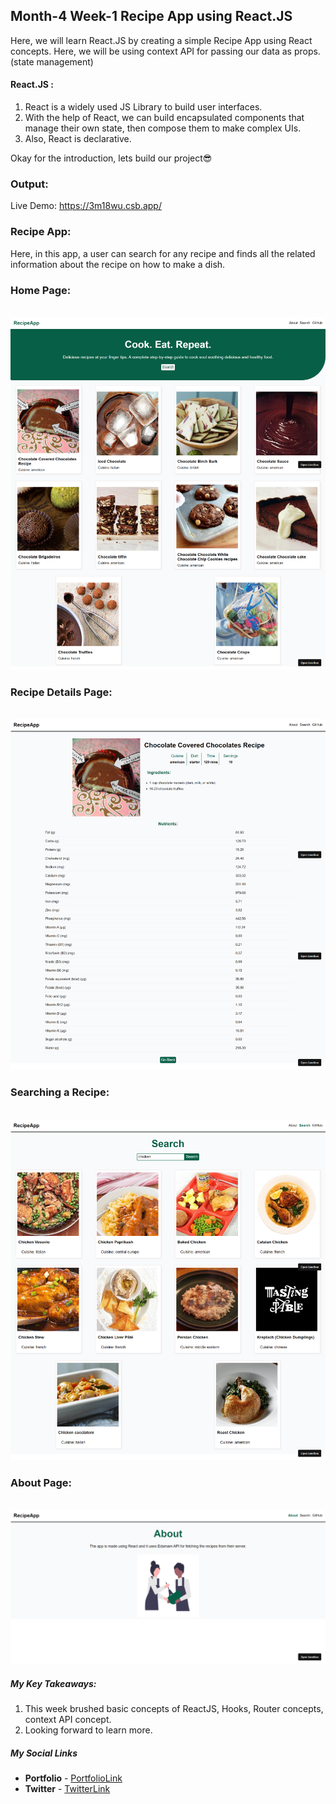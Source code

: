 ## Month-4 Week-1 Recipe App using React.JS

Here, we will learn React.JS by creating a simple Recipe App using React concepts.
Here, we will be using context API for passing our data as props.(state management)


#### React.JS :
1. React is a widely used JS Library to build user interfaces.
2. With the help of React, we can build encapsulated components that manage their own state, then compose them to make complex UIs.
3. Also, React is declarative.

Okay for the introduction, lets build our project😎



### Output:
Live Demo: https://3m18wu.csb.app/

### Recipe App:

Here, in this app, a user can search for any recipe and finds all the related information about the recipe on how to make a dish.


### Home Page:

<br/>

<img src="https://github.com/shanolhere/CreWork/blob/main/week-15-Recipe-App/assets/home.png" alt="Page">

<br/>

### Recipe Details Page:

<br/>

<img src="https://github.com/shanolhere/CreWork/blob/main/week-15-Recipe-App/assets/recipeDetail.png" alt="Page">

<br/>

### Searching a Recipe:

<br/>

<img src="https://github.com/shanolhere/CreWork/blob/main/week-15-Recipe-App/assets/search.png" alt="Page">

<br/>

### About Page:

<br/>

<img src="https://github.com/shanolhere/CreWork/blob/main/week-15-Recipe-App/assets/about.png" alt="Page">

<br/>

##### **My Key Takeaways:**
1. This week brushed basic concepts of ReactJS, Hooks, Router concepts, context API concept.
2. Looking forward to learn more.

##### **My Social Links**

- **Portfolio**  - [PortfolioLink](https://sabiya.netlify.app/)
- **Twitter** - [TwitterLink](https://twitter.com/nerd_fswd)
